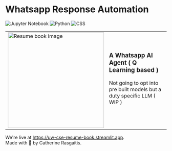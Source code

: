 # Whatsapp Response Automation
  ![Jupyter Notebook](https://img.shields.io/badge/Jupyter-orange)
      ![Python](https://img.shields.io/badge/Python-blue)
            ![CSS](https://img.shields.io/badge/CSS-blue)
<table>
  <tr>
    <td>
      <img src="https://github.com/user-attachments/assets/36f02ea2-d153-4a73-9507-a8659b87f6a1" width = "300" alt="Resume book image">
    </td>
    <td>
      <h3>A Whatsapp AI Agent ( Q Learning based )</h3>
      <p>Not going to opt into pre built models but a duty specific LLM ( WIP )</p>
      <br/>
    </td>
  </tr>
</table>

We're live at https://uw-cse-resume-book.streamlit.app. <br/>
Made with 🧡 by Catherine Rasgaitis.
